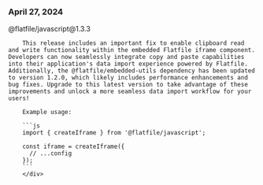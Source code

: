
### April 27, 2024

<div style={{ display: "table", width: "auto" }}>

  <div style={{ display: "table-row", width: "auto" }}>
      <Snippet file="chips/wrappers.mdx" />
        <div style={{ float: "left", display: "table-column", paddingLeft: "30px", width: "calc(80% - 30px)" }}>
        @flatfile/javascript@1.3.3

        This release includes an important fix to enable clipboard read and write functionality within the embedded Flatfile iframe component. Developers can now seamlessly integrate copy and paste capabilities into their application's data import experience powered by Flatfile. Additionally, the @flatfile/embedded-utils dependency has been updated to version 1.2.0, which likely includes performance enhancements and bug fixes. Upgrade to this latest version to take advantage of these improvements and unlock a more seamless data import workflow for your users!

        Example usage:

        ```js
        import { createIframe } from '@flatfile/javascript';

        const iframe = createIframe({
          // ...config
        });
        ```
        </div>
  </div>

</div>
